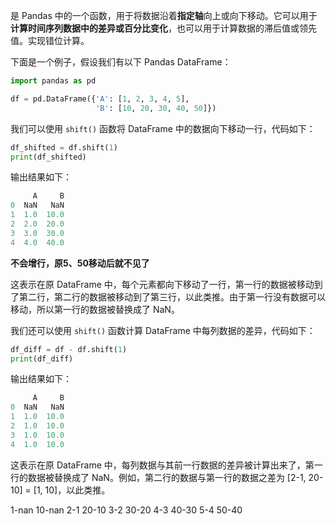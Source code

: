  是 Pandas 中的一个函数，用于将数据沿着**指定轴**向上或向下移动。它可以用于**计算时间序列数据中的差异或百分比变化**，也可以用于计算数据的滞后值或领先值。实现错位计算。

下面是一个例子，假设我们有以下 Pandas DataFrame：

```python
import pandas as pd

df = pd.DataFrame({'A': [1, 2, 3, 4, 5],
                   'B': [10, 20, 30, 40, 50]})
```

我们可以使用 `shift()` 函数将 DataFrame 中的数据向下移动一行，代码如下：

```python
df_shifted = df.shift(1)
print(df_shifted)
```

输出结果如下：

```python
     A     B
0  NaN   NaN
1  1.0  10.0
2  2.0  20.0
3  3.0  30.0
4  4.0  40.0
```
**不会增行，原5、50移动后就不见了**

这表示在原 DataFrame 中，每个元素都向下移动了一行，第一行的数据被移动到了第二行，第二行的数据被移动到了第三行，以此类推。由于第一行没有数据可以移动，所以第一行的数据被替换成了 NaN。

我们还可以使用 `shift()` 函数计算 DataFrame 中每列数据的差异，代码如下：

```python
df_diff = df - df.shift(1)
print(df_diff)
```

输出结果如下：

```python
     A     B
0  NaN   NaN
1  1.0  10.0
2  1.0  10.0
3  1.0  10.0
4  1.0  10.0
```

这表示在原 DataFrame 中，每列数据与其前一行数据的差异被计算出来了，第一行的数据被替换成了 NaN。例如，第二行的数据与第一行的数据之差为 [2-1, 20-10] = [1, 10]，以此类推。

1-nan  10-nan
2-1      20-10
3-2      30-20
4-3      40-30
5-4      50-40